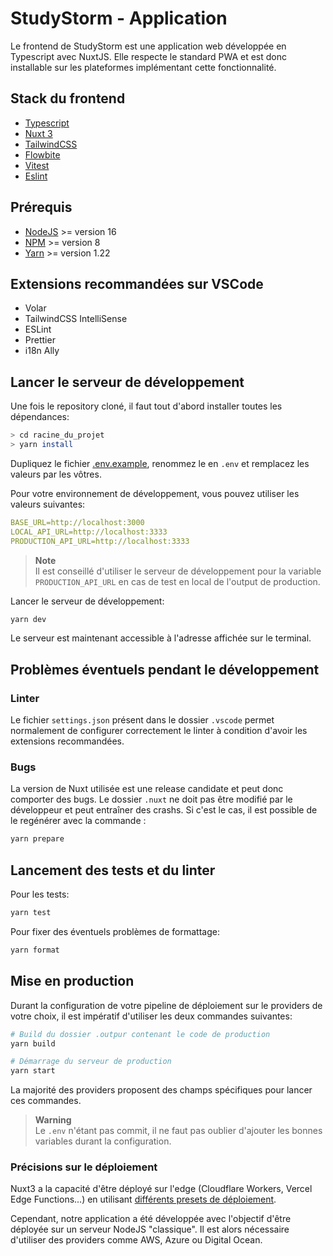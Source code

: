 # StudyStorm - Application

Le frontend de StudyStorm est une application web développée en Typescript avec NuxtJS. Elle respecte le standard PWA et est donc installable sur les plateformes implémentant cette fonctionnalité.

## Stack du frontend
* [Typescript](https://www.typescriptlang.org/)
* [Nuxt 3](https://v3.nuxtjs.org/getting-started/quick-start/)
* [TailwindCSS](https://tailwindcss.com/)
* [Flowbite](https://flowbite.com/)
* [Vitest](https://vitest.dev/)
* [Eslint](https://eslint.org/)

## Prérequis
* [NodeJS](https://nodejs.org/en/download/) >= version 16
* [NPM](https://www.npmjs.com/package/download) >= version 8
* [Yarn](https://classic.yarnpkg.com/lang/en/docs/install/#windows-stable) >= version 1.22

## Extensions recommandées sur VSCode
* Volar
* TailwindCSS IntelliSense
* ESLint
* Prettier
* i18n Ally

## Lancer le serveur de développement

Une fois le repository cloné, il faut tout d'abord installer toutes les dépendances:

```bash
> cd racine_du_projet
> yarn install
```
Dupliquez le fichier [.env.example](https://github.com/StudyStorm/application/blob/main/.env.example), renommez le en ``.env`` et remplacez les valeurs par les vôtres.

Pour votre environnement de développement, vous pouvez utiliser les valeurs suivantes:

```yaml
BASE_URL=http://localhost:3000
LOCAL_API_URL=http://localhost:3333
PRODUCTION_API_URL=http://localhost:3333
```

> **Note**  
> Il est conseillé d'utiliser le serveur de développement pour la variable ``PRODUCTION_API_URL`` en cas de test en local de l'output de production.

Lancer le serveur de développement:

```bash
yarn dev
```

Le serveur est maintenant accessible à l'adresse affichée sur le terminal.

## Problèmes éventuels pendant le développement

### Linter
Le fichier ``settings.json`` présent dans le dossier ``.vscode`` permet normalement de configurer correctement le linter à condition d'avoir les extensions recommandées.

### Bugs
La version de Nuxt utilisée est une release candidate et peut donc comporter des bugs. Le dossier ``.nuxt`` ne doit pas être modifié par le développeur et peut entraîner des crashs. Si c'est le cas, il est possible de le regénérer avec la commande : 

```bash
yarn prepare
```

## Lancement des tests et du linter

Pour les tests: 
```bash
yarn test
```

Pour fixer des éventuels problèmes de formattage:
```bash
yarn format
```
## Mise en production

Durant la configuration de votre pipeline de déploiement sur le providers de votre choix, il est impératif d'utiliser les deux commandes suivantes:

```bash
# Build du dossier .outpur contenant le code de production
yarn build

# Démarrage du serveur de production
yarn start
```
La majorité des providers proposent des champs spécifiques pour lancer ces commandes.

> **Warning**  
> Le ``.env`` n'étant pas commit, il ne faut pas oublier d'ajouter les bonnes variables durant la configuration.


### Précisions sur le déploiement

Nuxt3 a la capacité d'être déployé sur l'edge (Cloudflare Workers, Vercel Edge Functions...) en utilisant [différents presets de déploiement](https://v3.nuxtjs.org/guide/deploy/presets).

Cependant, notre application a été développée avec l'objectif d'être déployée sur un serveur NodeJS "classique". Il est alors nécessaire d'utiliser des providers comme AWS, Azure ou Digital Ocean.
